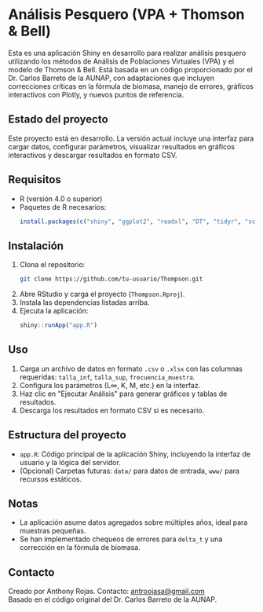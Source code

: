 # Análisis Pesquero (VPA + Thomson & Bell)

Esta es una aplicación Shiny en desarrollo para realizar análisis pesquero utilizando los métodos de Análisis de Poblaciones Virtuales (VPA) y el modelo de Thomson & Bell. Está basada en un código proporcionado por el Dr. Carlos Barreto de la AUNAP, con adaptaciones que incluyen correcciones críticas en la fórmula de biomasa, manejo de errores, gráficos interactivos con Plotly, y nuevos puntos de referencia.

## Estado del proyecto
Este proyecto está en desarrollo. La versión actual incluye una interfaz para cargar datos, configurar parámetros, visualizar resultados en gráficos interactivos y descargar resultados en formato CSV.

## Requisitos
- R (versión 4.0 o superior)
- Paquetes de R necesarios:
  ```R
  install.packages(c("shiny", "ggplot2", "readxl", "DT", "tidyr", "scales", "dplyr", "plotly"))
  ```

## Instalación
1. Clona el repositorio:
   ```bash
   git clone https://github.com/tu-usuario/Thompson.git
   ```
2. Abre RStudio y carga el proyecto (`Thompson.Rproj`).
3. Instala las dependencias listadas arriba.
4. Ejecuta la aplicación:
   ```R
   shiny::runApp("app.R")
   ```

## Uso
1. Carga un archivo de datos en formato `.csv` o `.xlsx` con las columnas requeridas: `talla_inf`, `talla_sup`, `frecuencia_muestra`.
2. Configura los parámetros (L∞, K, M, etc.) en la interfaz.
3. Haz clic en "Ejecutar Análisis" para generar gráficos y tablas de resultados.
4. Descarga los resultados en formato CSV si es necesario.

## Estructura del proyecto
- `app.R`: Código principal de la aplicación Shiny, incluyendo la interfaz de usuario y la lógica del servidor.
- (Opcional) Carpetas futuras: `data/` para datos de entrada, `www/` para recursos estáticos.

## Notas
- La aplicación asume datos agregados sobre múltiples años, ideal para muestras pequeñas.
- Se han implementado chequeos de errores para `delta_t` y una corrección en la fórmula de biomasa.

## Contacto
Creado por Anthony Rojas. Contacto: antroojasa@gmail.com  
Basado en el código original del Dr. Carlos Barreto de la AUNAP.
